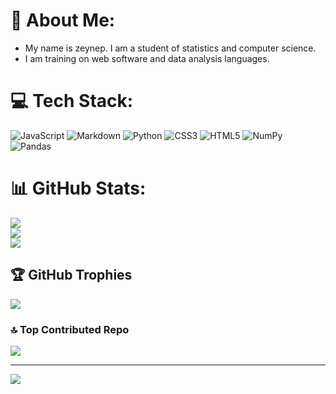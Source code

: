 # 💫 About Me:
+ My name is zeynep. I am a student of statistics and computer science.<br>
+ I am training on web software and data analysis languages.<br>




# 💻 Tech Stack:
![JavaScript](https://img.shields.io/badge/javascript-%23323330.svg?style=for-the-badge&logo=javascript&logoColor=%23F7DF1E) ![Markdown](https://img.shields.io/badge/markdown-%23000000.svg?style=for-the-badge&logo=markdown&logoColor=white) ![Python](https://img.shields.io/badge/python-3670A0?style=for-the-badge&logo=python&logoColor=ffdd54) ![CSS3](https://img.shields.io/badge/css3-%231572B6.svg?style=for-the-badge&logo=css3&logoColor=white) ![HTML5](https://img.shields.io/badge/html5-%23E34F26.svg?style=for-the-badge&logo=html5&logoColor=white) ![NumPy](https://img.shields.io/badge/numpy-%23013243.svg?style=for-the-badge&logo=numpy&logoColor=white) ![Pandas](https://img.shields.io/badge/pandas-%23150458.svg?style=for-the-badge&logo=pandas&logoColor=white)
# 📊 GitHub Stats:
![](https://github-readme-stats.vercel.app/api?username=zeynnep&theme=nightowl&hide_border=false&include_all_commits=false&count_private=false) <br/>
![](https://github-readme-streak-stats.herokuapp.com/?user=zeynnep&theme=nightowl&hide_border=false) <br/>
![](https://github-readme-stats.vercel.app/api/top-langs/?username=zeynnep&theme=nightowl&hide_border=false&include_all_commits=false&count_private=false&layout=compact)

## 🏆 GitHub Trophies
![](https://github-profile-trophy.vercel.app/?username=zeynnep&theme=darkhub&no-frame=false&no-bg=true&margin-w=4)

### 🔝 Top Contributed Repo
![](https://github-contributor-stats.vercel.app/api?username=zeynnep&limit=5&theme=dark&combine_all_yearly_contributions=true)


---
[![](https://visitcount.itsvg.in/api?id=zeynnep&icon=5&color=0)](https://visitcount.itsvg.in)

<!-- Proudly created with GPRM ( https://gprm.itsvg.in ) -->
